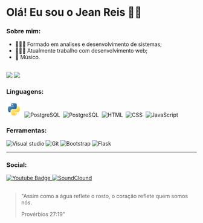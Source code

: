 # Olá! Eu sou o Jean Reis 🖖🏾

### Sobre mim:
- 👨🏾‍🎓 Formado em analises e desenvolvimento de sistemas;
- 👨🏾‍💻 Atualmente trabalho com desenvolvimento web;
- 🎹 Músico.
<br>

<div align = "left">  
  <img height = "200em" src="https://github-readme-stats.vercel.app/api?username=jeanreis-me&show_icons=true&show_icons=true&theme=bear&count_private=true" />
  <img height = "200em" src="https://github-readme-stats.vercel.app/api/top-langs/?username=jeanreis-me&show_icons=true&theme=bear&count_private=true"/>
</div>

### Linguagens:
<div>
  <img src="https://github.com/devicons/devicon/blob/master/icons/python/python-original.svg" title="Python" alt="python" width="40" height="40"/>&nbsp;
  <img src="https://cdn.jsdelivr.net/gh/devicons/devicon/icons/postgresql/postgresql-original.svg" title="PostgreSQL" alt="PostgreSQL" width="40" height="40"/>&nbsp;
  <img src="https://cdn.jsdelivr.net/gh/devicons/devicon@latest/icons/sqlite/sqlite-original.svg" title="PostgreSQL" alt="PostgreSQL" width="40" height="40"/>&nbsp;
  <img src="https://cdn.jsdelivr.net/gh/devicons/devicon/icons/html5/html5-original.svg" title="HTML" alt="HTML" width="40" height="40"/>&nbsp;  
  <img src="https://cdn.jsdelivr.net/gh/devicons/devicon/icons/css3/css3-original.svg" title="CSS" alt="CSS" width="40" height="40"/>&nbsp;
  <img src="https://cdn.jsdelivr.net/gh/devicons/devicon/icons/javascript/javascript-original.svg" title="JavaScript" alt="JavaScript" width="40" height="40"/>&nbsp;
</div>

### Ferramentas:

<div>
  <img src="https://img.shields.io/badge/Visual_Studio_Code-0078D4?style=for-the-badge&logo=visual%20studio%20code&logoColor=white" title="Visual Studio" alt="Visual studio"/>
  <img src="https://img.shields.io/badge/GIT-E44C30?style=for-the-badge&logo=git&logoColor=white" title="Git" alt="Git"/>
  <img src="https://img.shields.io/badge/Bootstrap-563D7C?style=for-the-badge&logo=bootstrap&logoColor=white" title="Bootstrap" alt="Bootstrap"/>
  <img src="https://img.shields.io/badge/Flask-000000?style=for-the-badge&logo=flask&logoColor=white" title="Flask" alt="Flask"/>
</div>

---  
### Social:
<div id="badges">  
  <a href = "https://www.linkedin.com/in/jeanreis-me/">
    <img src="https://img.shields.io/badge/LinkedIn-0077B5?style=for-the-badge&logo=linkedin&logoColor=white" alt="Youtube Badge"/>
  </a>
  <a href = "https://soundcloud.com/isernaej">
    <img src="https://img.shields.io/badge/SoundCloud-FF3300?style=for-the-badge&logo=soundcloud&logoColor=white" alt="SoundClound"/>
  </a>
</div>

<br>

<blockquote>
  "Assim como a água reflete o rosto, o coração reflete quem somos nós.

Provérbios 27:19"
</blockquote>

